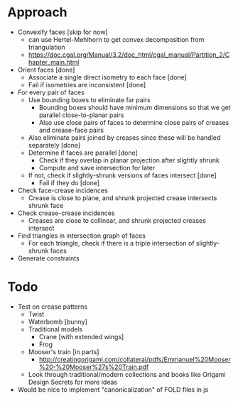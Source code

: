 # Approach

* Convexify faces [skip for now]
  * can use Hertel-Mehlhorn to get convex decomposition from triangulation
  * https://doc.cgal.org/Manual/3.2/doc_html/cgal_manual/Partition_2/Chapter_main.html
* Orient faces [done]
  * Associate a single direct isometry to each face [done]
  * Fail if isometries are inconsistent [done]
* For every pair of faces
  * Use bounding boxes to eliminate far pairs
    * Bounding boxes should have minimum dimensions so that we get parallel close-to-planar pairs
    * Also use close pairs of faces to determine close pairs of creases and crease-face pairs
  * Also eliminate pairs joined by creases since these will be handled separately [done]
  * Determine if faces are parallel [done]
    * Check if they overlap in planar projection after slightly shrunk
    * Compute and save intersection for later
  * If not, check if slightly-shrunk versions of faces intersect [done]
    * Fail if they do [done]
* Check face-crease incidences
  * Crease is close to plane, and shrunk projected crease intersects shrunk face
* Check crease-crease incidences
  * Creases are close to collinear, and shrunk projected creases intersect
* Find triangles in intersection graph of faces
  * For each triangle, check if there is a triple intersection of slightly-shrunk faces
* Generate constraints


# Todo

* Test on crease patterns
  * Twist
  * Waterbomb [bunny]
  * Traditional models
    * Crane [with extended wings]
    * Frog
  * Mooser's train [in parts]
    * http://creatingorigami.com/collateral/pdfs/Emmanuel%20Mooser%20-%20Mooser%27s%20Train.pdf
  * Look through traditional/modern collections and books like Origami Design Secrets for more ideas
* Would be nice to implement "canonicalization" of FOLD files in js

